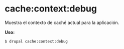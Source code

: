 # cache:context:debug
Muestra el contexto de caché actual para la aplicación.

**Uso:**
```
$ drupal cache:context:debug
```
